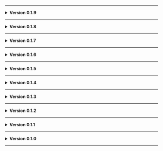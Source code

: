 
---

**<details><summary>Version 0.1.9</summary>**

 - Fixed things spawning and getting stuck inside cargo.
 - Added more cargo.
 
 </details>

---

**<details><summary>Version 0.1.8</summary>**

 - Speakers can randomly play static during eclipsed weather.
 
 </details>

---

**<details><summary>Version 0.1.7</summary>**

 - Icon updated.
 
 </details>

---

**<details><summary>Version 0.1.6</summary>**

 - Readme pics.
 
 </details>

---

**<details><summary>Version 0.1.5</summary>**

 - New AI navigation stuff.
 
 </details>

---

**<details><summary>Version 0.1.4</summary>**

 - Spawn tweaks.
 - Minor cargo tweaks (like slightly moving a few crates so the cruiser fits through better).
 
 </details>

---

**<details><summary>Version 0.1.3</summary>**

 - Space is so cool! Updated visuals outside of ship.
 
 </details>

---

**<details><summary>Version 0.1.2</summary>**

 - Update to README.
 - Added Moon_Day_Speed_Multiplier_Patcher and AutoScroll as dependencies.
 
 </details>

---

**<details><summary>Version 0.1.1</summary>**

 - Added JLL as a dependency. This is now used to handle some persistent items and should reduce their odd behavior.
 
 </details>
 
---

**<details><summary>Version 0.1.0</summary>**

 - Initial standalone upload.
 
 </details>
 
---
